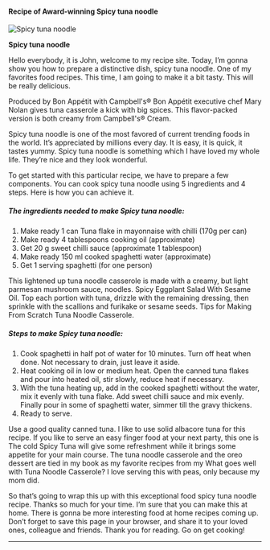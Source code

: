             

#### Recipe of Award-winning Spicy tuna noodle

![Spicy tuna noodle](https://img-global.cpcdn.com/recipes/6e80cb64042994e8/751x532cq70/spicy-tuna-noodle-recipe-main-photo.jpg)

**Spicy tuna noodle**

Hello everybody, it is John, welcome to my recipe site. Today, I’m gonna show you how to prepare a distinctive dish, spicy tuna noodle. One of my favorites food recipes. This time, I am going to make it a bit tasty. This will be really delicious.

Produced by Bon Appétit with Campbell's® Bon Appétit executive chef Mary Nolan gives tuna casserole a kick with big spices. This flavor-packed version is both creamy from Campbell's® Cream.

Spicy tuna noodle is one of the most favored of current trending foods in the world. It’s appreciated by millions every day. It is easy, it is quick, it tastes yummy. Spicy tuna noodle is something which I have loved my whole life. They’re nice and they look wonderful.

To get started with this particular recipe, we have to prepare a few components. You can cook spicy tuna noodle using 5 ingredients and 4 steps. Here is how you can achieve it.

##### The ingredients needed to make Spicy tuna noodle:

1.  Make ready 1 can Tuna flake in mayonnaise with chilli (170g per can)
2.  Make ready 4 tablespoons cooking oil (approximate)
3.  Get 20 g sweet chilli sauce (approximate 1 tablespoon)
4.  Make ready 150 ml cooked spaghetti water (approximate)
5.  Get 1 serving spaghetti (for one person)

This lightened up tuna noodle casserole is made with a creamy, but light parmesan mushroom sauce, noodles. Spicy Eggplant Salad With Sesame Oil. Top each portion with tuna, drizzle with the remaining dressing, then sprinkle with the scallions and furikake or sesame seeds. Tips for Making From Scratch Tuna Noodle Casserole.

##### Steps to make Spicy tuna noodle:

1.  Cook spaghetti in half pot of water for 10 minutes. Turn off heat when done. Not necessary to drain, just leave it aside.
2.  Heat cooking oil in low or medium heat. Open the canned tuna flakes and pour into heated oil, stir slowly, reduce heat if necessary.
3.  With the tuna heating up, add in the cooked spaghetti without the water, mix it evenly with tuna flake. Add sweet chilli sauce and mix evenly. Finally pour in some of spaghetti water, simmer till the gravy thickens.
4.  Ready to serve.

Use a good quality canned tuna. I like to use solid albacore tuna for this recipe. If you like to serve an easy finger food at your next party, this one is The cold Spicy Tuna will give some refreshment while it brings some appetite for your main course. The tuna noodle casserole and the oreo dessert are tied in my book as my favorite recipes from my What goes well with Tuna Noodle Casserole? I love serving this with peas, only because my mom did.

So that’s going to wrap this up with this exceptional food spicy tuna noodle recipe. Thanks so much for your time. I’m sure that you can make this at home. There is gonna be more interesting food at home recipes coming up. Don’t forget to save this page in your browser, and share it to your loved ones, colleague and friends. Thank you for reading. Go on get cooking!

* * *